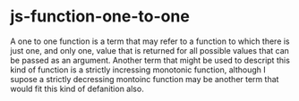 # js-function-one-to-one

A one to one function is a term that may refer to a function to which there is just one, and only one, value that is returned for all possible values that can be passed as an argument. Another term that might be used to descript this kind of function is a strictly incressing monotonic function, although I supose a strictly decressing montoinc function may be another term that would fit this kind of defanition also.


